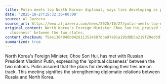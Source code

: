 ```yaml
---
title: Putin meets top North Korean diplomat, says ties developing as planned
date: '2025-10-27T15:32:36+00:00'
source: Al Jazeera
source_url: https://www.aljazeera.com/news/2025/10/27/putin-meets-top-north-korean-diplomat-says-ties-developing-as-planned?traffic_source=rss
original_content: North Korea's Foreign Minister Choe Son Hui praised the 'spiritual
  closeness' between the two states.
content_checksum: f5ee1384046b0428113514887dba97a91a19bd8b5a219f29ed3d77b2f169582b
summarized: true
---
```


North Korea's Foreign Minister, Choe Son Hui, has met with Russian President Vladimir Putin, expressing the 'spiritual closeness' between the two nations. Putin assured that the plans for developing their ties are on track. This meeting signifies the strengthening diplomatic relations between Russia and North Korea.